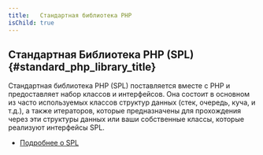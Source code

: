 ```yaml
---
title:   Стандартная библиотека PHP
isChild: true
---
```


## Стандартная Библиотека PHP (SPL) {#standard_php_library_title}

Стандартная библиотека PHP (SPL) поставляется вместе с PHP и предоставляет набор классов и интерфейсов. Она состоит в основном из часто используемых классов структур данных (стек, очередь, куча, и т.д.), а также итераторов, которые предназначены для прохождения через эти структуры данных или ваши собственные классы, которые реализуют интерфейсы SPL.

* [Подробнее о SPL][spl]

[spl]: http://php.net/manual/ru/book.spl.php 
